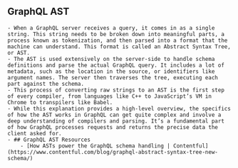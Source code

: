 ## GraphQL AST
	- When a GraphQL server receives a query, it comes in as a single string. This string needs to be broken down into meaningful parts, a process known as tokenization, and then parsed into a format that the machine can understand. This format is called an Abstract Syntax Tree, or AST.
	- The AST is used extensively on the server-side to handle schema definitions and parse the actual GraphQL query. It includes a lot of metadata, such as the location in the source, or identifiers like argument names. The server then traverses the tree, executing each part against the schema.
	- This process of converting raw strings to an AST is the first step of every compiler, from languages like C++ to JavaScript’s VM in Chrome to transpilers like Babel.
	- While this explanation provides a high-level overview, the specifics of how the AST works in GraphQL can get quite complex and involve a deep understanding of compilers and parsing. It’s a fundamental part of how GraphQL processes requests and returns the precise data the client asked for.
	- ## GraphQL AST Resources
		- [How ASTs power the GraphQL schema handling | Contentful](https://www.contentful.com/blog/graphql-abstract-syntax-tree-new-schema/)